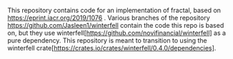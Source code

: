 This repository contains code for an implementation of fractal, based on 
https://eprint.iacr.org/2019/1076 .
Various branches of the repository https://github.com/Jasleen1/winterfell 
contain the code this repo is based on, but they use winterfell[https://github.com/novifinancial/winterfell] as a 
pure dependency. This repository is meant to transition to using the winterfell crate[https://crates.io/crates/winterfell/0.4.0/dependencies].

<TODO>
